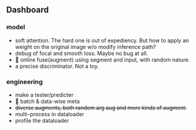 ## Dashboard

### model

* soft attention. The hard one is out of expediency. But how to apply an weight on the original image w/o modify inference path?
* debug of focal and smooth loss. Maybe no bug at all.
* 📌 online fuse(augment) using segment and input, with random nature.
* a precise discriminator. Not a toy.

### engineering

* make a tester/predicter
* 📌 batch & data-wise meta
* ~~diverse augments, both random arg aug and more kinds of augment.~~
* multi-process in dataloader
* profile the dataloader

